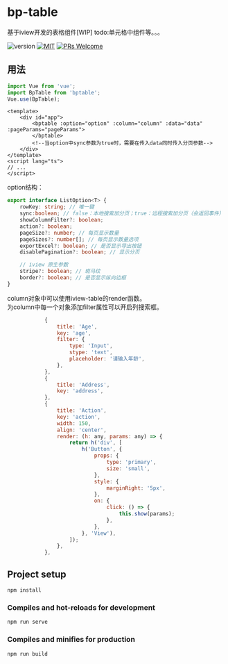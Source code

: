 # bp-table
基于iview开发的表格组件[WIP]
todo:单元格中组件等。。。  

![version](https://img.shields.io/badge/version-v0.2.0-brightgreen.svg?style=flat-square)
[![MIT](https://img.shields.io/dub/l/vibe-d.svg?style=flat-square)](http://opensource.org/licenses/MIT)
[![PRs Welcome](https://img.shields.io/badge/PRs-welcome-brightgreen.svg?style=flat-square)](https://reactjs.org/docs/how-to-contribute.html#your-first-pull-request)

## 用法

```javascript
import Vue from 'vue';
import BpTable from 'bptable';
Vue.use(BpTable);
```
```vue
<template>
    <div id="app">
        <bptable :option="option" :column="column" :data="data" :pageParams="pageParams">
        </bptable>
        <!--当option中sync参数为true时，需要在传入data同时传入分页参数-->
    </div>
</template>
<script lang="ts">
// ...
</script>
```
option结构：
```typescript
export interface ListOption<T> {
    rowKey: string; // 唯一键
    sync:boolean; // false：本地搜索加分页；true：远程搜索加分页（会返回事件）
    showColumnFilter?: boolean;
    action?: boolean;
    pageSize?: number; // 每页显示数量
    pageSizes?: number[]; // 每页显示数量选项
    exportExcel?: boolean; // 是否显示导出按钮
    disablePagination?: boolean; // 显示分页

    // iview 原生参数
    stripe?: boolean; // 斑马纹
    border?: boolean; // 是否显示纵向边框
}
```
column对象中可以使用iview-table的render函数。  
为column中每一个对象添加filter属性可以开启列搜索框。
```javascript
            {
                title: 'Age',
                key: 'age',
                filter: {
                    type: 'Input',
                    stype: 'text',
                    placeholder: '请输入年龄',
                },
            },
            {
                title: 'Address',
                key: 'address',
            },
            {
                title: 'Action',
                key: 'action',
                width: 150,
                align: 'center',
                render: (h: any, params: any) => {
                    return h('div', [
                        h('Button', {
                            props: {
                                type: 'primary',
                                size: 'small',
                            },
                            style: {
                                marginRight: '5px',
                            },
                            on: {
                                click: () => {
                                    this.show(params);
                                },
                            },
                        }, 'View'),
                    ]);
                },
            },
```
## Project setup
```
npm install
```

### Compiles and hot-reloads for development
```
npm run serve
```

### Compiles and minifies for production
```
npm run build
```

